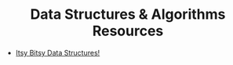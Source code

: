 <h1 align="center">Data Structures & Algorithms Resources</h1>

- [Itsy Bitsy Data Structures!](https://github.com/jamiebuilds/itsy-bitsy-data-structures)